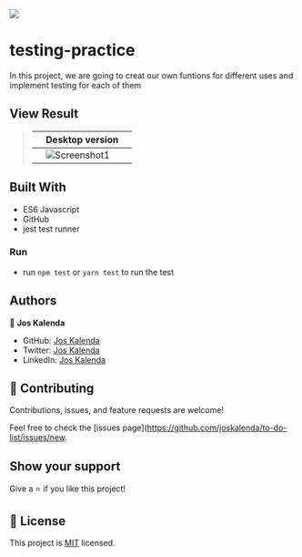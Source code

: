 
![](https://img.shields.io/badge/Microverse-blueviolet)

# testing-practice
In this project, we are going to creat our own funtions for different uses and implement testing for each of them


 ## View Result

> || Desktop version || 
> |-|---------|-|
> || ![Screenshot1](./result) ||

## Built With

- ES6 Javascript
- GitHub
- jest test runner

### Run

- run `npm test` or `yarn test` to run the test

## Authors

👤 **Jos Kalenda**

- GitHub: [Jos Kalenda](https://github.com/)
- Twitter: [Jos Kalenda](https://twitter.com/)
- LinkedIn: [Jos Kalenda](https://www.linkedin.com/)

## 🤝 Contributing

Contributions, issues, and feature requests are welcome!

Feel free to check the [issues page](https://github.com/joskalenda/to-do-list/issues/new.

## Show your support

Give a ⭐️ if you like this project!

## 📝 License

This project is [MIT](./MIT.md) licensed.

